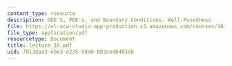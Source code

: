 ```yaml
---
content_type: resource
description: ODE'S, PDE's, and Boundary Conditions. Well-Posedness
file: https://ol-ocw-studio-app-production.s3.amazonaws.com/courses/16-13-aerodynamics-of-viscous-fluids-fall-2003/7013daa3ebe3e2359da0b83cedb403eb_lecture_10.pdf
file_type: application/pdf
resourcetype: Document
title: lecture_10.pdf
uid: 7013daa3-ebe3-e235-9da0-b83cedb403eb
---
```

